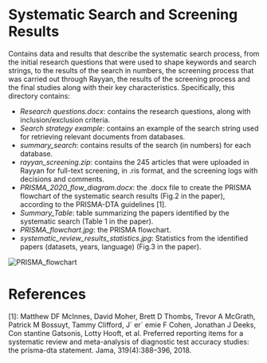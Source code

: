 # Systematic Search and Screening Results

Contains data and results that describe the systematic search process, from the initial research questions that were used to shape keywords and search strings, to the results of the search in numbers, the screening process that was carried out through Rayyan, the results of the screening process and the final studies along with their key characteristics. Specifically, this directory contains:

- _Research questions.docx_: contains the research questions, along with inclusion/exclusion criteria.
- _Search strategy example_: contains an example of the search string used for retrieving relevant documents from databases.
- _summary_search_: contains results of the search (in numbers) for each database.
- _rayyan_screening.zip_: contains the 245 articles that were uploaded in Rayyan for full-text screening, in .ris format, and the screening logs with decisions and comments.
- _PRISMA_2020_flow_diagram.docx_: the .docx file to create the PRISMA flowchart of the systematic search results (Fig.2 in the paper), according to the PRISMA-DTA guidelines [1].
- _Summary_Table_: table summarizing the papers identified by the systematic search (Table 1 in the paper). 
- _PRISMA_flowchart.jpg_: the PRISMA flowchart.
- _systematic_review_results_statistics.jpg_: Statistics from the identified papers (datasets, years, language) (Fig.3 in the paper).

![PRISMA_flowchart](https://github.com/user-attachments/assets/9d9d4c61-07d2-4b19-8022-eab05bfd7800)

# References

[1]: Matthew DF McInnes, David Moher, Brett D Thombs, Trevor A McGrath,
 Patrick M Bossuyt, Tammy Clifford, J´ er´ emie F Cohen, Jonathan J Deeks, Con
stantine Gatsonis, Lotty Hooft, et al. Preferred reporting items for a systematic
 review and meta-analysis of diagnostic test accuracy studies: the prisma-dta
 statement. Jama, 319(4):388–396, 2018.
